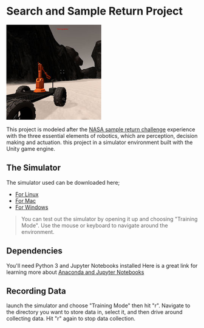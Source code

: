 [//]: # (Image References)
[image_0]: ./misc/rover_image.jpg
# Search and Sample Return Project
![alt text][image_0] 

This project is modeled after the [NASA sample return challenge](https://www.nasa.gov/directorates/spacetech/centennial_challenges/sample_return_robot/index.html)  experience with the three essential elements of robotics, which are perception, decision making and actuation.  this project in a simulator environment built with the Unity game engine.  

## The Simulator
The simulator used can be downloaded here;  
* [For Linux](https://s3-us-west-1.amazonaws.com/udacity-robotics/Rover+Unity+Sims/Linux_Roversim.zip) 
* [For Mac](	https://s3-us-west-1.amazonaws.com/udacity-robotics/Rover+Unity+Sims/Mac_Roversim.zip)
* [For Windows](https://s3-us-west-1.amazonaws.com/udacity-robotics/Rover+Unity+Sims/Windows_Roversim.zip)  

>You can test out the simulator by opening it up and choosing "Training Mode".  Use the mouse or keyboard to navigate around the environment.

## Dependencies
You'll need Python 3 and Jupyter Notebooks installed
Here is a great link for learning more about [Anaconda and Jupyter Notebooks](https://classroom.udacity.com/courses/ud1111)

## Recording Data
launch the simulator and choose "Training Mode" then hit "r".  Navigate to the directory you want to store data in, select it, and then drive around collecting data.  Hit "r" again to stop data collection.



